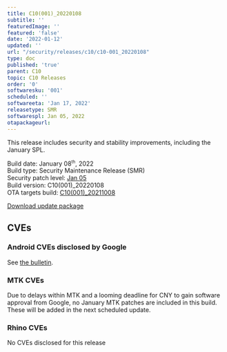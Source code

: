 ```yaml
---
title: C10(001)_20220108
subtitle: ''
featuredImage: ''
featured: 'false'
date: '2022-01-12'
updated: ''
url: "/security/releases/c10/c10-001_20220108"
type: doc
published: 'true'
parent: C10
topic: C10 Releases
order: '0'
softwaresku: '001'
scheduled: ''
softwareeta: 'Jan 17, 2022'
releasetype: SMR
softwarespl: Jan 05, 2022
otapackageurl:
---
```


This release includes security and stability improvements, including the January SPL.

Build date: January 08<sup><small>th</small></sup>, 2022  
Build type: Security Maintenance Release (SMR)  
Security patch level: [Jan 05](https://source.android.com/security/bulletin/2022-01-01)  
Build version: C10(001)_20220108  
OTA targets build: [C10(001)_20211008](/security/releases/c10/c10-001_20211008)

<i class="far fa-cloud-download-alt"></i> [Download update package](#)

## CVEs
### Android CVEs disclosed by Google

See [the bulletin](https://source.android.com/security/bulletin/2022-01-01).

### MTK CVEs

Due to delays within MTK and a looming deadline for CNY to gain software approval from Google, no January MTK patches are included in this build. These will be added in the next scheduled update.

### Rhino CVEs
No CVEs disclosed for this release
